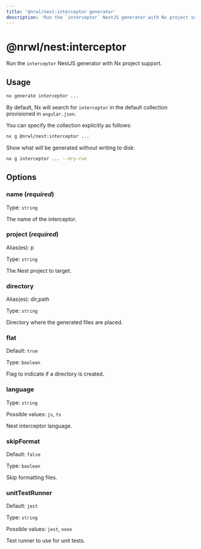 ```yaml
---
title: '@nrwl/nest:interceptor generator'
description: 'Run the `interceptor` NestJS generator with Nx project support.'
---
```


# @nrwl/nest:interceptor

Run the `interceptor` NestJS generator with Nx project support.

## Usage

```bash
nx generate interceptor ...
```

By default, Nx will search for `interceptor` in the default collection provisioned in `angular.json`.

You can specify the collection explicitly as follows:

```bash
nx g @nrwl/nest:interceptor ...
```

Show what will be generated without writing to disk:

```bash
nx g interceptor ... --dry-run
```

## Options

### name (_**required**_)

Type: `string`

The name of the interceptor.

### project (_**required**_)

Alias(es): p

Type: `string`

The Nest project to target.

### directory

Alias(es): dir,path

Type: `string`

Directory where the generated files are placed.

### flat

Default: `true`

Type: `boolean`

Flag to indicate if a directory is created.

### language

Type: `string`

Possible values: `js`, `ts`

Nest interceptor language.

### skipFormat

Default: `false`

Type: `boolean`

Skip formatting files.

### unitTestRunner

Default: `jest`

Type: `string`

Possible values: `jest`, `none`

Test runner to use for unit tests.
